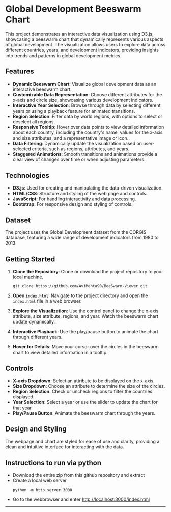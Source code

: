 # Global Development Beeswarm Chart

This project demonstrates an interactive data visualization using D3.js, showcasing a beeswarm chart that dynamically represents various aspects of global development. The visualization allows users to explore data across different countries, years, and development indicators, providing insights into trends and patterns in global development metrics.

## Features

- **Dynamic Beeswarm Chart**: Visualize global development data as an interactive beeswarm chart.
- **Customizable Data Representation**: Choose different attributes for the x-axis and circle size, showcasing various development indicators.
- **Interactive Year Selection**: Browse through data by selecting different years or using a playback feature for animated transitions.
- **Region Selection**: Filter data by world regions, with options to select or deselect all regions.
- **Responsive Tooltip**: Hover over data points to view detailed information about each country, including the country's name, values for the x-axis and size attributes, and a representative image or icon.
- **Data Filtering**: Dynamically update the visualization based on user-selected criteria, such as regions, attributes, and years.
- **Staggered Animations**: Smooth transitions and animations provide a clear view of changes over time or when adjusting parameters.

## Technologies

- **D3.js**: Used for creating and manipulating the data-driven visualization.
- **HTML/CSS**: Structure and styling of the web page and controls.
- **JavaScript**: For handling interactivity and data processing.
- **Bootstrap**: For responsive design and styling of controls.

## Dataset

The project uses the Global Development dataset from the CORGIS database, featuring a wide range of development indicators from 1980 to 2013.

## Getting Started

1. **Clone the Repository**: Clone or download the project repository to your local machine.

    ```
    git clone https://github.com/AviMehta90/BeeSwarm-Viewer.git
    ```

2. **Open `index.html`**: Navigate to the project directory and open the `index.html` file in a web browser.

3. **Explore the Visualization**: Use the control panel to change the x-axis attribute, size attribute, regions, and year. Watch the beeswarm chart update dynamically.

4. **Interactive Playback**: Use the play/pause button to animate the chart through different years.

5. **Hover for Details**: Move your cursor over the circles in the beeswarm chart to view detailed information in a tooltip.

## Controls

- **X-axis Dropdown**: Select an attribute to be displayed on the x-axis.
- **Size Dropdown**: Choose an attribute to determine the size of the circles.
- **Region Selection**: Check or uncheck regions to filter the countries displayed.
- **Year Selection**: Select a year or use the slider to update the chart for that year.
- **Play/Pause Button**: Animate the beeswarm chart through the years.

## Design and Styling

The webpage and chart are styled for ease of use and clarity, providing a clean and intuitive interface for interacting with the data.


## Instructions to run via python

- Download the entire zip from this github repository and extract
- Create a local web server
  ```
  python -m http.server 3000
  ```
- Go to the webbrowser and enter [http://localhost:3000/index.html](http://localhost:3000/index.html)

---